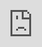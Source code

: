 ```yaml
---
layout: post
author: thomas
title: An introduction to Hyperlambda
og_image: "https://raw.githubusercontent.com/polterguy/polterguy.github.io/master/images/eval-component.jpg"
description: Hyperlambda is a unique programming language, since it allows for your computer to generate most of your code. However, in this article I will show you how to manually code in Hyperlambda.
---
```


The purpose of Hyperlambda is to have a programming language that allows your computer to generate most of your code.
However, sometimes you need to manually modify the generated code yourself, and/or create Hyperlambda code manually,
at which point you'll need to understand Hyperlambda. Hyperlambda is extremely easy to learn though, and you can
probably teach yourself most of its basics in less than 10 minutes. This article is an introduction to Hyperlambda
and gives you an overview of Hyperlambda from a bird's perspective.

## Structure

Syntactically Hyperlambda resembles YAML, however it has its own unique syntax, and even though it has the same readability
traits as YAML, it is _not_ the same. In theory we could have used YAML, JSON, or XML to create Hyperlambda, but that would
increase its verbosity, resulting in more difficult to read code. However, its structure is easily understood in 5 minutes,
since it is literally just a text representation of a tree structure. Hyperlambda's structure is based upon _"nodes"_,
and each node has 3 properties.

* Name
* Value
* Children

To illustrate imagine the following Hyperlambda.

```
.data
   foo1:bar1
   foo2:bar2
```

The above Hyperlambda consists of 3 nodes. The first node is called **[.data]**. This node has two children called **[foo1]**
and **[foo2]**. Both of these nodes have a value each being _"bar1"_ and _"bar2"_. The colon separates the node's name and
its value, and 3 spaces opens up the children collection. To play around with Hyperlambda you can use Magic's _"Evaluator"_
component. Below is a screenshot of a slightly more complex example.

![The Hyperlambda evaluator](https://raw.githubusercontent.com/polterguy/polterguy.github.io/master/images/eval-component.jpg)

The above example is of course more complex than our first code snippet, but it still follows the exact same structure
being name/value/children. In the above example the **[while]** node is given two children arguments; One condition node being
its **[lt]** parts, and another lambda object being its **[.lambda]** parts. The **[while]** loop will execute its
**[.lambda]** object for as long as its condition is true. The condition again is an **[lt]** condition, implying _"less than"_.
Translating the above Hyperlambda to English hence becomes the following.

> Execute .lambda while .no has a value less than 20

Inside **[.lambda]** we're creating a log entry before we increment the **[.no]** value. Magic
contains many similar conditions, such as _"more than"_, _"equal"_, etc - In addition to a lot of additional _"keywords"_.
Refer to the [magic.lambda documentation](/documentation/magic.lambda/) for an exhaustive list.

## Code is data

The reasons why Hyperlambda is so good at creating and modifying code, is because there is no difference in Hyperlambda
between _"code"_ and _"data"_ - Implying code _is_ data. The same way we can modify data structures such as XML, YAML, or
the HTML DOM for that matter, Hyperlambda allows for modifying its code. If you want to change the invocation to **[log.info]**
in the above screenshot to **[log.error]** this is as easy as adding the following Hyperlambda to the top of your code.

```
set-name:x:../**/log.info
   .:log.error
```

This trait of Hyperlambda makes it very easy to create _"self evolving code"_, that somehow changes an existing snippet
of code, to do something completely different. This trait of Hyperlambda is crucial for its ability to automatically generate
code, and is the reason why it can with such ease create and generate code 100% automatically for you. When you think about
_"how weird"_ Hyperlambda is, please understand its _reasons_ for being weird. Hyperlambda's weirdness allows us to create
templated snippets of code that we use as the foundation for some process automatically generating custom code, by
parametrising our code dynamically, such that we can modify it according to our specific needs.

## Everything is code

The natural realisation of the above is that all data is also code. This creates a problem for us since we might
want to create nodes we don't want to _"execute"_. This is achieved by starting a node's name with a _"."_. This
instructs the Hyperlambda execution engine that this node should not be executed but simply ignored by the
Hyperlambda execution engine. This is what allows us to create _"variables"_, and/or nodes containing _"data"_.
You can see examples of such nodes in our previous code snippets and screenshots.

## Expressions

Hyperlambda doesn't have _"variables"_. This is because _everything_ is a variable in Hyperlambda, including function
invocations, arguments to functions, etc. This creates a problem for us, being that we need some mechanism to modify
node names, node values, and their children collection. This is where expressions comes into the picture. An expression
allows us to reference any node in our Hyperlambda object. An example of such an expression can be seen in the above
screenshot where our invocation to **[get-value]** has the value of `:x:@.no`. Its `:x:` part declares it as an expression
_type_, while the `@.no` part is the actual expression. An expression is similar to chained LINQ statements in that it is a list
of `IEnumerable` objects, that reacts upon each other in a chain. Below is a slightly more complex expression to illustrate
the point.

```
.data
   foo1:bar1
   foo2:bar2
   foo3:bar3

set-value:x:../*/.data/*/foo2
   .:Hyperlambda was here
```

If you execute the above Hyperlambda in your Magic's _"Evaluator"_ component, you will see it changes the value _"bar2"_
to _"Hyperlambda was here"_. This is because the expression we give our **[set-value]** invocation basically says
the following.

> Give me the root node, then all its children, then filter away everything not having the name of '.data', find its children again, and filter away everything not having the name of 'foo2'

When the expression is done filtering our nodes, we're left with only the **[foo2]** node, at which point **[set-value]**
changes its value. To understand expressions and type declarations in Hyperlambda you might benefit from reading
about [magic.node](/documentation/magic.node/) diving deeper into both expressions, iterators, and Hyperlambda's typing
system. However, think of expressions as _"pointers into your Hyperlambda object"_, where each pointer is composed
from a chain of _"iterators"_, where each iterator is separated by a slash (/), and your expression as a whole can
point to zero or more nodes.

## Slots

Hyperlambda doesn't really understand the idea of function invocations. Instead everything is a _"slot"_ in Hyperlambda.
However, for all practical concerns a _"slot"_ is similar to a function invocation in a traditional programming language.
Magic contains hundreds of slots for all sorts of scenarios, and in the documentation for Magic we often refer to
these using square brackets in **bold** text. To modify parts of your Hyperlambda the following slots are your
most important friends.

* __[set-value]__ - Changes the value of one or more nodes
* __[set-name]__ - Changes the name of one or more nodes
* __[add]__ - Adds a bunch of children to some node
* __[insert-before]__ - Inserts a bunch of nodes _before_ some node
* __[insert-after]__ - Inserts a bunch of nodes _after_ some node
* __[remove-nodes]__ - Removes nodes

By combining the above slots you have everything you need to be able to change your Hyperlambda objects as they
are executing, resulting in a Turing complete programming language, even though it technically doesn't have neither
functions nor variables. To see which slots are available you can click **CTRL+SPACE** on Windows or
**FN+CONTROL+SPACE** on a Mac while your code editor has focus to open the autocomplete drop down. Below is a screenshot
of the autocomplete drop down from Hyper IDE.

![Hyperlambda autocomplete](https://raw.githubusercontent.com/polterguy/polterguy.github.io/master/images/autocomplete.jpg)

## Snippets

Magic's _"Evaluator"_ component contains a lot of Hyperlambda snippets illustrating some aspect of Hyperlambda. If
you click the _"Load"_ button you can load existing Hyperlambda snippets demonstrating some aspect of the programming
language for you. The easiest way to start learning Hyperlambda is probably to go through these snippets, understand
what they do, for then to apply similar constructs in your own Hyperlambda. The **[while]** loop in the first screenshot
in this article is one example of such a snippet. You can also save your own snippets as you're playing around with
Hyperlambda. Below is a video where I demonstrate Hyperlambda and what you can achieve with it.

<div class="video">
<iframe width="560" height="315" style="position:absolute; top:0; left:0; width:100%; height:100%;" src="https://www.youtube.com/embed/5Vm5-_rTl5U" frameborder="0" allow="accelerometer; autoplay; encrypted-media; gyroscope; picture-in-picture" allowfullscreen></iframe>
</div>

## Orchestration

Hyperlambda is an _"orchestration programming language"_. This implies that it is a super high level language,
intended for _"orchestrating"_ programming building blocks. For these reasons some would argue it's not
a _"real"_ programming language, which would be a correct assessment. If you're creating quick sort functionality
or polygon rendering algorithms in Hyperlambda, you're doing something wrong. Hyperlambda is _not_ intended for
algorithm heavy snippets, even though technically it _is_ possible to implement anything in it. To understand
Hyperlambda's position, realise its purpose is to sit between your algorithm heavy low level code, and the client,
_"orchestrating"_ your low level building blocks, giving you dynamic capabilities on your code as a whole.

Hyperlambda is for your code the same as YAML is for your pipelines, configurations, and Kubernetes cluster, in
that it allows you to _"configure"_ your code together, using declarative concepts, from a high level abstraction
layer, where you don't have to think about the internal details of your executing code. However, where YAML allows
you to configure deployment of your applications, Hyperlambda allows you to _"configure"_ your application instead
of manually coding it using low level programming languages such as C# or Java. However, when that's said, the
entirety of Magic is actually created in Hyperlambda, implying its middleware, the IDE, the SQL editor, _everything_
in fact, including the crudifier - And you can actually find this code inside your _"system"_ folder if you're
using Hyper IDE to check out its code. If you're using heavy recursion, lots of nested while loops, and dozens
of temporary variables in your Hyperlambda code, you would probably be better creating this part of your code
in C# and expose your C# code as a _"high level slot"_ to your middleware instead.
